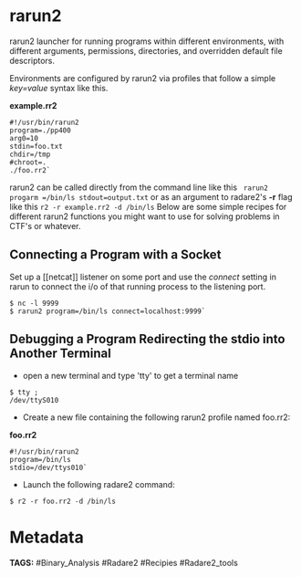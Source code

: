 # rarun2
rarun2 launcher for running programs within different environments, with different arguments, permissions, directories, and overridden default file descriptors.

Environments are configured by rarun2 via profiles that follow a simple _key=value_ syntax like this.

**example.rr2**
```rarun2
#!/usr/bin/rarun2
program=./pp400
arg0=10
stdin=foo.txt
chdir=/tmp
#chroot=.
./foo.rr2` 
```

rarun2 can be called directly from the command line like this ``` rarun2 progarm =/bin/ls stdout=output.txt``` or as an argument to radare2's **-r** flag like this ```r2 -r example.rr2 -d /bin/ls``` 
Below are some simple recipes for different rarun2 functions you might want to use for solving problems in CTF's or whatever.

## Connecting a Program with a Socket
Set up a [[netcat]] listener on some port and use the _connect_ setting in rarun to connect the i/o of that running process to the listening port.

```output
$ nc -l 9999
$ rarun2 program=/bin/ls connect=localhost:9999` 
```

## Debugging a Program Redirecting the stdio into Another Terminal

- open a new terminal and type 'tty' to get a terminal name

```commandline
$ tty ;
/dev/ttyS010 
```

- Create a new file containing the following rarun2 profile named foo.rr2:

**foo.rr2**
```rarun
#!/usr/bin/rarun2
program=/bin/ls
stdio=/dev/ttys010` 
```

- Launch the following radare2 command:
```
$ r2 -r foo.rr2 -d /bin/ls
```
# Metadata
**TAGS:** #Binary_Analysis #Radare2 #Recipies #Radare2_tools